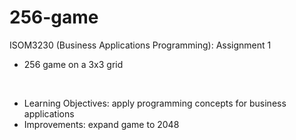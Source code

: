 # 256-game
 
 ISOM3230 (Business Applications Programming): Assignment 1
- 256 game on a 3x3 grid

<br>

- Learning Objectives: apply programming concepts for business applications
- Improvements: expand game to 2048

